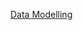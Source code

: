 [Data Modelling](https://docs.google.com/document/d/1YT5GiSwYAUZOk7E7MWVWjSan8iNAEs4TqwY9YWsveSQ/edit?usp=sharing)
